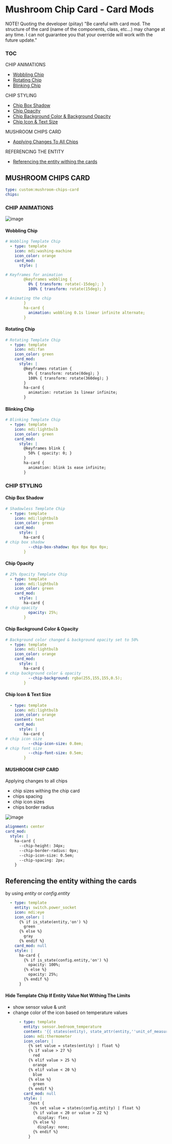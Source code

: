 # Mushroom Chip Card - Card Mods

NOTE! Quoting the developer (piitay)
"Be careful with card mod. The structure of the card (name of the components, class, etc…) may change at any time. I can not guarantee you that your override will work with the future update."

### TOC

CHIP ANIMATIONS
* [Wobbling Chip](#wobbling-chip)
* [Rotating Chip](#rotating-chip)
* [Blinking Chip](#blinking-chip)

CHIP STYLING
* [Chip Box Shadow](#chip-box-shadow)
* [Chip Opacity](#chip-opacity)
* [Chip Background Color & Background Opacity](#chip-background-color--opacity)
* [Chip Icon & Text Size](#chip-icon--text-size)

MUSHROOM CHIPS CARD
* [Applying Changes To All Chips](#mushroom-chip-card)

REFERENCING THE ENTITY
* [Referencing the entity withing the cards](d#referencing-the-entity-withing-the-cards)

## MUSHROOM CHIPS CARD
```YAML
type: custom:mushroom-chips-card
chips:
```

### CHIP ANIMATIONS

![image](mushroom-chip-card-animations.gif)

#### Wobbling Chip

```YAML
# Wobbling Template Chip
  - type: template
    icon: mdi:washing-machine
    icon_color: orange
    card_mod:
      style: |

# Keyframes for animation
        @keyframes wobbling {
          0% { transform: rotate(-15deg); }
          100% { transform: rotate(15deg); }

# Animating the chip
        }
        ha-card {
          animation: wobbling 0.1s linear infinite alternate;
        }
```

#### Rotating Chip
```YAML
# Rotating Template Chip
  - type: template
    icon: mdi:fan
    icon_color: green
    card_mod:
      style: |
        @keyframes rotation {
          0% { transform: rotate(0deg); }
          100% { transform: rotate(360deg); }
        }
        ha-card {
          animation: rotation 1s linear infinite;
        }
```

#### Blinking Chip
```YAML
# Blinking Template Chip
  - type: template
    icon: mdi:lightbulb
    icon_color: green
    card_mod:
      style: |
        @keyframes blink {
          50% { opacity: 0; }
        }
        ha-card {
          animation: blink 1s ease infinite;
        }
```

### CHIP STYLING

#### Chip Box Shadow
```YAML
# Shadowless Template Chip
  - type: template
    icon: mdi:lightbulb
    icon_color: green
    card_mod:
      style: |
        ha-card {
# chip box shadow
          --chip-box-shadow: 0px 0px 0px 0px;
        }
```
#### Chip Opacity
```YAML
# 25% Opacity Template Chip
  - type: template
    icon: mdi:lightbulb
    icon_color: green
    card_mod:
      style: |
        ha-card {
# chip opacity
          opacity: 25%;
        }
```

#### Chip Background Color & Opacity
```YAML
# Background color changed & background opacity set to 50%
  - type: template
    icon: mdi:lightbulb
    icon_color: orange
    card_mod:
      style: |
        ha-card {
# chip background color & opacity
          --chip-background: rgba(255,155,155,0.5);
        }
```

#### Chip Icon & Text Size
```YAML
  - type: template
    icon: mdi:lightbulb
    icon_color: orange
    content: text
    card_mod:
      style: |
        ha-card {
# chip icon size
          --chip-icon-size: 0.8em;
# chip font size
          --chip-font-size: 0.5em;
        }
```

#### MUSHROOM CHIP CARD

Applying changes to all chips
* chip sizes withing the chip card
* chips spacing
* chip icon sizes
* chips border radius

![image](mushroom-chip-card-mods.png)

```YAML
alignment: center
card_mod:
  style: |
    ha-card {
      --chip-height: 34px;
      --chip-border-radius: 0px;
      --chip-icon-size: 0.5em;
      --chip-spacing: 2px;
    }
```

## Referencing the entity withing the cards

by using *entity* or *config.entity*

```YAML
  - type: template
    entity: switch.power_socket
    icon: mdi:eye
    icon_color: |
      {% if is_state(entity,'on') %}
        green
      {% else %}
        gray
      {% endif %}
    card_mod: null
    style: |
      ha-card {
        {% if is_state(config.entity,'on') %}
          opacity: 100%;
        {% else %}
          opacity: 25%;
        {% endif %}
      }
```

#### Hide Template Chip If Entity Value Not Withing The Limits
* show sensor value & unit
* change color of the icon based on temperature values

```YAML
      - type: template
        entity: sensor.bedroom_temperature
        content: '{{ states(entity), state_attr(entity,''unit_of_measurement'') }}'
        icon: mdi:thermometer
        icon_color: |
          {% set value = states(entity) | float %}
          {% if value > 27 %}
            red
          {% elif value > 25 %}
            orange
          {% elif value < 20 %}
            blue
          {% else %}
            green
          {% endif %}
        card_mod: null
        style: |
          :host {
            {% set value = states(config.entity) | float %}
            {% if value < 20 or value > 22 %}
              display: flex;
            {% else %}
              display: none;
            {% endif %}
          }
```




